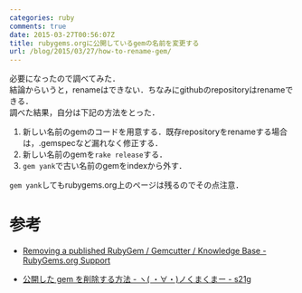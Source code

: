 ```yaml
---
categories: ruby
comments: true
date: 2015-03-27T00:56:07Z
title: rubygems.orgに公開しているgemの名前を変更する
url: /blog/2015/03/27/how-to-rename-gem/
---
```


必要になったので調べてみた．  
結論からいうと，renameはできない．ちなみにgithubのrepositoryはrenameできる．  
調べた結果，自分は下記の方法をとった．  

1. 新しい名前のgemのコードを用意する．既存repositoryをrenameする場合は，.gemspecなど漏れなく修正する．
1. 新しい名前のgemを`rake release`する．
1. `gem yank`で古い名前のgemをindexから外す．

`gem yank`してもrubygems.org上のページは残るのでその点注意．  

# 参考
- [Removing a published RubyGem / Gemcutter / Knowledge Base - RubyGems.org Support](http://help.rubygems.org/kb/gemcutter/removing-a-published-rubygem)

- [公開した gem を削除する方法 - ヽ( ・∀・)ノくまくまー - s21g](http://blog.s21g.com/articles/1755)

